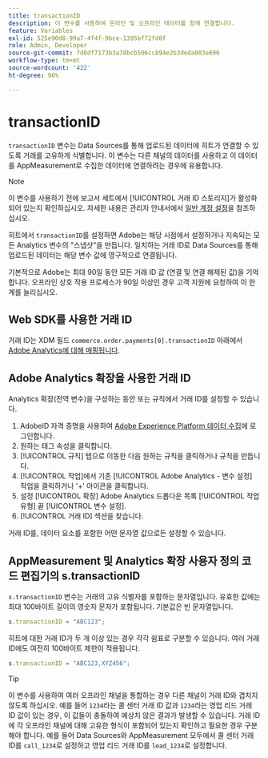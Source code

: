 ```yaml
---
title: transactionID
description: 이 변수를 사용하여 온라인 및 오프라인 데이터를 함께 연결합니다.
feature: Variables
exl-id: 525e90d8-99a7-4f4f-9bce-1395bf72fd8f
role: Admin, Developer
source-git-commit: 7d8df7173b3a78bcb506cc894e2b3deda003e696
workflow-type: tm+mt
source-wordcount: '422'
ht-degree: 96%

---
```


# transactionID

`transactionID` 변수는 Data Sources를 통해 업로드된 데이터에 히트가 연결할 수 있도록 거래를 고유하게 식별합니다. 이 변수는 다른 채널의 데이터를 사용하고 이 데이터를 AppMeasurement로 수집한 데이터에 연결하려는 경우에 유용합니다.

>[!NOTE]
>
>이 변수를 사용하기 전에 보고서 세트에서 [!UICONTROL 거래 ID 스토리지]가 활성화되어 있는지 확인하십시오. 자세한 내용은 관리자 안내서에서 [일반 계정 설정](/help/admin/admin/c-manage-report-suites/c-edit-report-suites/general/general-acct-settings-admin.md)을 참조하십시오.

히트에서 `transactionID`를 설정하면 Adobe는 해당 시점에서 설정하거나 지속되는 모든 Analytics 변수의 &quot;스냅샷&quot;을 만듭니다. 일치하는 거래 ID로 Data Sources를 통해 업로드된 데이터는 해당 변수 값에 영구적으로 연결됩니다.

기본적으로 Adobe는 최대 90일 동안 모든 거래 ID 값 (연결 및 연결 해제된 값)을 기억합니다. 오프라인 상호 작용 프로세스가 90일 이상인 경우 고객 지원에 요청하여 이 한계를 늘리십시오.

## Web SDK를 사용한 거래 ID

거래 ID는 XDM 필드 `commerce.order.payments[0].transactionID` 아래에서 [Adobe Analytics에 대해 매핑됩니다](https://experienceleague.adobe.com/docs/analytics/implementation/aep-edge/variable-mapping.html).

## Adobe Analytics 확장을 사용한 거래 ID

Analytics 확장(전역 변수)을 구성하는 동안 또는 규칙에서 거래 ID를 설정할 수 있습니다.

1. AdobeID 자격 증명을 사용하여 [Adobe Experience Platform 데이터 수집](https://experience.adobe.com/data-collection)에 로그인합니다.
2. 원하는 태그 속성을 클릭합니다.
3. [!UICONTROL 규칙] 탭으로 이동한 다음 원하는 규칙을 클릭하거나 규칙을 만듭니다.
4. [!UICONTROL 작업]에서 기존 [!UICONTROL Adobe Analytics - 변수 설정] 작업을 클릭하거나 &#39;+&#39; 아이콘을 클릭합니다.
5. 설정 [!UICONTROL 확장] Adobe Analytics 드롭다운 목록 [!UICONTROL 작업 유형] 끝 [!UICONTROL 변수 설정].
6. [!UICONTROL 거래 ID] 섹션을 찾습니다.

거래 ID를, 데이터 요소를 포함한 어떤 문자열 값으로든 설정할 수 있습니다.

## AppMeasurement 및 Analytics 확장 사용자 정의 코드 편집기의 s.transactionID

`s.transactionID` 변수는 거래의 고유 식별자를 포함하는 문자열입니다. 유효한 값에는 최대 100바이트 길이의 영숫자 문자가 포함됩니다. 기본값은 빈 문자열입니다.

```js
s.transactionID = "ABC123";
```

히트에 대한 거래 ID가 두 개 이상 있는 경우 각각 쉼표로 구분할 수 있습니다. 여러 거래 ID에도 여전히 100바이트 제한이 적용됩니다.

```js
s.transactionID = "ABC123,XYZ456";
```

>[!TIP]
>
>이 변수를 사용하여 여러 오프라인 채널을 통합하는 경우 다른 채널이 거래 ID와 겹치지 않도록 하십시오. 예를 들어 `1234`라는 콜 센터 거래 ID 값과 `1234`라는 영업 리드 거래 ID 값이 있는 경우, 이 값들이 충돌하여 예상치 않은 결과가 발생할 수 있습니다. 거래 ID에 각 오프라인 채널에 대해 고유한 형식이 포함되어 있는지 확인하고 필요한 경우 구분해야 합니다. 예를 들어 Data Sources와 AppMeasurement 모두에서 콜 센터 거래 ID를 `call_1234`로 설정하고 영업 리드 거래 ID를 `lead_1234`로 설정합니다.
